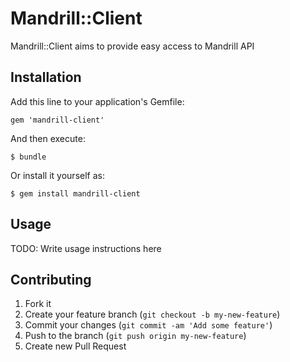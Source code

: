 # Mandrill::Client

Mandrill::Client aims to provide easy access to Mandrill API

## Installation

Add this line to your application's Gemfile:

    gem 'mandrill-client'

And then execute:

    $ bundle

Or install it yourself as:

    $ gem install mandrill-client

## Usage

TODO: Write usage instructions here

## Contributing

1. Fork it
2. Create your feature branch (`git checkout -b my-new-feature`)
3. Commit your changes (`git commit -am 'Add some feature'`)
4. Push to the branch (`git push origin my-new-feature`)
5. Create new Pull Request
